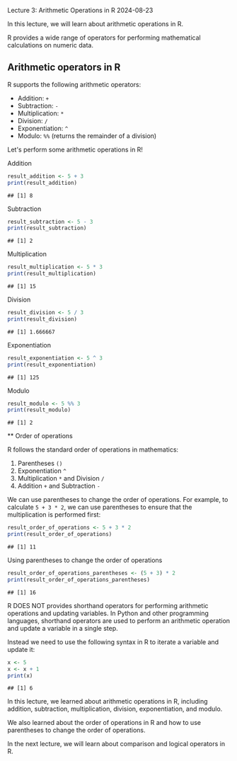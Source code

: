 Lecture 3: Arithmetic Operations in R
2024-08-23

In this lecture, we will learn about arithmetic operations in R.

R provides a wide range of operators for performing mathematical calculations 
on numeric data.

## Arithmetic operators in R

R supports the following arithmetic operators:

- Addition: `+`
- Subtraction: `-`
- Multiplication: `*`
- Division: `/`
- Exponentiation: `^`
- Modulo: `%%` (returns the remainder of a division)

Let's perform some arithmetic operations in R!

Addition


``` r
result_addition <- 5 + 3
print(result_addition)
```

```
## [1] 8
```

Subtraction


``` r
result_subtraction <- 5 - 3
print(result_subtraction)
```

```
## [1] 2
```

Multiplication


``` r
result_multiplication <- 5 * 3
print(result_multiplication)
```

```
## [1] 15
```

Division


``` r
result_division <- 5 / 3
print(result_division)
```

```
## [1] 1.666667
```

Exponentiation


``` r
result_exponentiation <- 5 ^ 3
print(result_exponentiation)
```

```
## [1] 125
```

Modulo


``` r
result_modulo <- 5 %% 3
print(result_modulo)
```

```
## [1] 2
```

** Order of operations

R follows the standard order of operations in mathematics:

1. Parentheses `()`
1. Exponentiation `^`
1. Multiplication `*` and Division `/`
1. Addition `+` and Subtraction `-`

We can use parentheses to change the order of operations.
For example, to calculate `5 + 3 * 2`, we can use parentheses to ensure that 
the multiplication is performed first:


``` r
result_order_of_operations <- 5 + 3 * 2
print(result_order_of_operations)
```

```
## [1] 11
```

Using parentheses to change the order of operations


``` r
result_order_of_operations_parentheses <- (5 + 3) * 2
print(result_order_of_operations_parentheses)
```

```
## [1] 16
```

R DOES NOT provides shorthand operators for performing arithmetic operations 
and updating variables. In Python and other programming languages, shorthand 
operators are used to perform an arithmetic operation and update a variable 
in a single step.

Instead we need to use the following syntax in R to iterate a variable 
and update it:


``` r
x <- 5
x <- x + 1
print(x)
```

```
## [1] 6
```

In this lecture, we learned about arithmetic operations in R, 
including addition, subtraction, multiplication, division, exponentiation, 
and modulo.

We also learned about the order of operations in R and how to use parentheses 
to change the order of operations.

In the next lecture, we will learn about comparison and logical operators in R.
